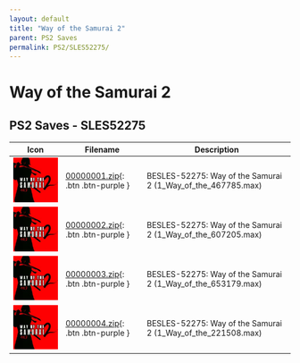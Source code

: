```yaml
---
layout: default
title: "Way of the Samurai 2"
parent: PS2 Saves
permalink: PS2/SLES52275/
---
```

# Way of the Samurai 2

## PS2 Saves - SLES52275

| Icon | Filename | Description |
|------|----------|-------------|
| ![Way of the Samurai 2](icon0.png) | [00000001.zip](00000001.zip){: .btn .btn-purple } | BESLES-52275: Way of the Samurai 2 (1_Way_of_the_467785.max) |
| ![Way of the Samurai 2](icon0.png) | [00000002.zip](00000002.zip){: .btn .btn-purple } | BESLES-52275: Way of the Samurai 2 (1_Way_of_the_607205.max) |
| ![Way of the Samurai 2](icon0.png) | [00000003.zip](00000003.zip){: .btn .btn-purple } | BESLES-52275: Way of the Samurai 2 (1_Way_of_the_653179.max) |
| ![Way of the Samurai 2](icon0.png) | [00000004.zip](00000004.zip){: .btn .btn-purple } | BESLES-52275: Way of the Samurai 2 (1_Way_of_the_221508.max) |
